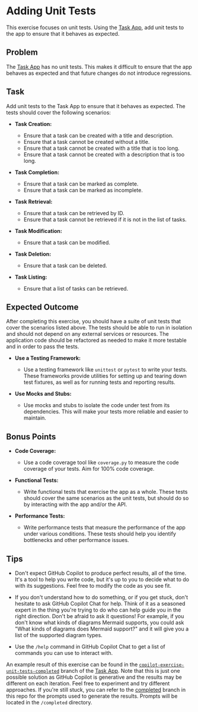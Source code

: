 # Adding Unit Tests

This exercise focuses on unit tests. Using the [Task App](../../../apps/taskapp/README.md), add unit tests to the app to ensure that it behaves as expected.

## Problem

The [Task App](../../../apps/taskapp/README.md) has no unit tests. This makes it difficult to ensure that the app behaves as expected and that future changes do not introduce regressions.

## Task

Add unit tests to the Task App to ensure that it behaves as expected. The tests should cover the following scenarios:

- **Task Creation:**

  - Ensure that a task can be created with a title and description.
  - Ensure that a task cannot be created without a title.
  - Ensure that a task cannot be created with a title that is too long.
  - Ensure that a task cannot be created with a description that is too long.

- **Task Completion:**

  - Ensure that a task can be marked as complete.
  - Ensure that a task can be marked as incomplete.

- **Task Retrieval:**

  - Ensure that a task can be retrieved by ID.
  - Ensure that a task cannot be retrieved if it is not in the list of tasks.

- **Task Modification:**

  - Ensure that a task can be modified.

- **Task Deletion:**

  - Ensure that a task can be deleted.

- **Task Listing:**

  - Ensure that a list of tasks can be retrieved.

## Expected Outcome

After completing this exercise, you should have a suite of unit tests that cover the scenarios listed above. The tests should be able to run in isolation and should not depend on any external services or resources. The application code should be refactored as needed to make it more testable and in order to pass the tests.

- **Use a Testing Framework:**
  - Use a testing framework like `unittest` or `pytest` to write your tests. These frameworks provide utilities for setting up and tearing down test fixtures, as well as for running tests and reporting results.

- **Use Mocks and Stubs:**
  - Use mocks and stubs to isolate the code under test from its dependencies. This will make your tests more reliable and easier to maintain.

## Bonus Points

- **Code Coverage:**
  - Use a code coverage tool like `coverage.py` to measure the code coverage of your tests. Aim for 100% code coverage.

- **Functional Tests:**
  - Write functional tests that exercise the app as a whole. These tests should cover the same scenarios as the unit tests, but should do so by interacting with the app and/or the API.

- **Performance Tests:**
  - Write performance tests that measure the performance of the app under various conditions. These tests should help you identify bottlenecks and other performance issues.

## Tips

- Don't expect GitHub Copilot to produce perfect results, all of the time. It's a tool to help you write code, but it's up to you to decide what to do with its suggestions. Feel free to modify the code as you see fit.

- If you don't understand how to do something, or if you get stuck, don't hesitate to ask GitHub Copilot Chat for help. Think of it as a seasoned expert in the thing you're trying to do who can help guide you in the right direction. Don't be afraid to ask it questions! For example, if you don't know what kinds of diagrams Mermaid supports, you could ask "What kinds of diagrams does Mermaid support?" and it will give you a list of the supported diagram types.

- Use the `/help` command in GitHub Copilot Chat to get a list of commands you can use to interact with.

An example result of this exercise can be found in the [`copilot-exercise-unit-tests-completed`](https://github.com/bxtp4p/copilot-app-taskapp/tree/copilot-exercise-unit-tests-completed) branch of the [Task App](https://github.com/bxtp4p/copilot-app-taskapp). Note that this is just one possible solution as GitHub Copilot is generative and the results may be different on each iteration. Feel free to experiment and try different approaches. If you're still stuck, you can refer to the [completed](https://github.com/bxtp4p/copilot-exercise-unit-tests/tree/completed) branch in this repo for the prompts used to generate the results. Prompts will be located in the `/completed` directory.


